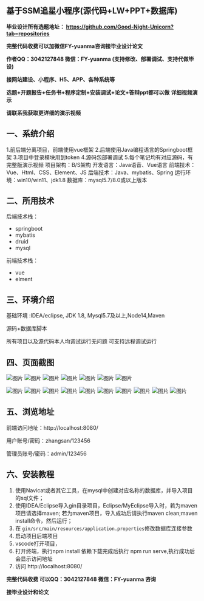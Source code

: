 ## 基于SSM追星小程序(源代码+LW+PPT+数据库)
**毕业设计所有选题地址： https://github.com/Good-Night-Unicorn?tab=repositories**

**完整代码收费可以加微信FY-yuanma咨询接毕业设计论文**

**作者QQ：3042127848 微信：FY-yuanma (支持修改、部署调试、支持代做毕设)**

**接网站建设、小程序、H5、APP、各种系统等**

**选题+开题报告+任务书+程序定制+安装调试+论文+答辩ppt都可以做**
**详细视频演示**

**请联系我获取更详细的演示视频**

## 一、系统介绍

1.前后端分离项目，前端使用vue框架
2.后端使用Java编程语言的Springboot框架
3.项目中登录模块用到token
4.源码包部署调试
5.每个笔记均有对应源码，有完整版演示视频
项目架构：B/S架构
开发语言：Java语音、Vue语言
前端技术：Vue、Html、CSS、Element、JS
后端技术：Java、mybatis、Spring
运行环境：win10/win11、jdk1.8
数据库：mysql5.7/8.0或以上版本

## 二、所用技术

后端技术栈：

- springboot
- mybatis
- druid
- mysql

前端技术栈：

- vue
- elment



## 三、环境介绍

基础环境 :IDEA/eclipse, JDK 1.8, Mysql5.7及以上,Node14,Maven

源码+数据库脚本

所有项目以及源代码本人均调试运行无问题 可支持远程调试运行

## 四、页面截图
![图片](https://github.com/user-attachments/assets/feb69080-9779-4cba-9688-fe7564b82666)
![图片](https://github.com/user-attachments/assets/a6370b8b-27a4-4885-8cb5-5b1c7d4f984a)
![图片](https://github.com/user-attachments/assets/a8e419df-39cd-440b-b39e-78756ef336e9)
![图片](https://github.com/user-attachments/assets/fa4d400e-b9be-489d-9e86-4bc60a214d32)
![图片](https://github.com/user-attachments/assets/6138cbda-6d7c-4f04-814f-c46a56efbce7)
![图片](https://github.com/user-attachments/assets/58a8f17e-8b6a-4c53-a7b9-1f2b87e17022)
![图片](https://github.com/user-attachments/assets/2ad4f562-6575-4c58-8e61-82f29fe59280)

![图片](https://github.com/user-attachments/assets/ce8397b4-5e22-4ca9-95bf-9b4ead260cf6)
![图片](https://github.com/user-attachments/assets/4642db7e-2bf3-4678-9015-fa0f50708198)
![图片](https://github.com/user-attachments/assets/9e186a23-2d39-4d6e-a163-f3f34f5710ab)
![图片](https://github.com/user-attachments/assets/e2d5f054-cdc9-4095-820a-b5072bdbbd68)
![图片](https://github.com/user-attachments/assets/726c3bd4-7f56-4389-8cfa-cb825d26a34e)
![图片](https://github.com/user-attachments/assets/3fc8796e-8c20-4404-b3b0-775b8225ece9)
![图片](https://github.com/user-attachments/assets/acacec09-ad42-47a3-bc34-bd89785185de)
![图片](https://github.com/user-attachments/assets/7f9354db-36b2-4976-b49c-36de9ade8f2f)
![图片](https://github.com/user-attachments/assets/e19cfa0b-3da5-45e7-ba54-106f4c74281a)
![图片](https://github.com/user-attachments/assets/fad0da10-86a8-42a8-a8af-48be0d3fd755)


## 五、浏览地址

前端访问地址：http://localhost:8080/

用户账号/密码：zhangsan/123456

管理员账号/密码：admin/123456  

## 六、安装教程

1. 使用Navicat或者其它工具，在mysql中创建对应名称的数据库，并导入项目的sql文件；
2. 使用IDEA/Eclipse导入gin目录项目，Eclipse/MyEclipse导入时，若为maven项目请选择maven;
   若为maven项目，导入成功后请执行maven clean;maven install命令，然后运行；
3. 在 `gin/src/main/resources/application.properties`修改数据库连接参数
4. 启动项目后端项目 
5. vscode打开项目，
6. 打开终端，执行npm install 依赖下载完成后执行 npm run serve,执行成功后会显示访问地址
7. 访问  http://localhost:8080/

**完整代码收费  可以QQ：3042127848 微信：FY-yuanma 咨询**

**接毕业设计和论文**
